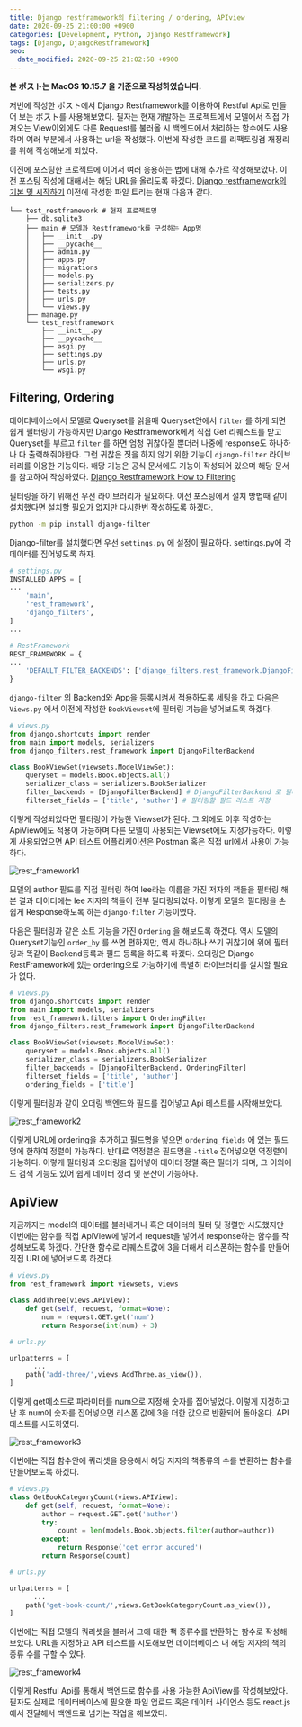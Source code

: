 ```yaml
---
title: Django restframework의 filtering / ordering, APIview
date: 2020-09-25 21:00:00 +0900
categories: [Development, Python, Django Restframework]
tags: [Django, DjangoRestframework]
seo:
  date_modified: 2020-09-25 21:02:58 +0900
---
```


**본 ポスト는 MacOS 10.15.7 을 기준으로 작성하였습니다.**

저번에 작성한 ポスト에서 Django Restframework를 이용하여 Restful Api로 만들어 보는 ポスト를 사용해보았다. 필자는 현재 개발하는 프로젝트에서 모델에서 직접 가져오는 View이외에도 다른 Request를 불러올 시 백엔드에서 처리하는 함수에도 사용하며 여러 부분에서 사용하는 url을 작성했다. 이번에 작성한 코드를 리팩토링겸 재정리를 위해 작성해보게 되었다.

이전에 포스팅한 프로젝트에 이어서 여러 응용하는 법에 대해 추가로 작성해보았다. 이전 포스팅 작성에 대해서는 해당 URL을 올리도록 하겠다.
[Django restframework의 기본 및 시작하기](https://freez2385.github.io/posts/Python-Django-django_restframework1/)
이전에 작성한 파일 트리는 현재 다음과 같다.

```
└── test_restframework # 현재 프로젝트명
    ├── db.sqlite3
    ├── main # 모델과 Restframework를 구성하는 App명
    │   ├── __init__.py
    │   ├── __pycache__
    │   ├── admin.py
    │   ├── apps.py
    │   ├── migrations
    │   ├── models.py
    │   ├── serializers.py
    │   ├── tests.py
    │   ├── urls.py
    │   └── views.py
    ├── manage.py
    └── test_restframework
        ├── __init__.py
        ├── __pycache__
        ├── asgi.py
        ├── settings.py
        ├── urls.py
        └── wsgi.py
```

## Filtering, Ordering

데이터베이스에서 모델로 Queryset를 읽을때 Queryset안에서 `filter` 를 하게 되면 쉽게 필터링이 가능하지만 Django Restframework에서 직접 Get 리퀘스트를 받고 Queryset를 부르고 `filter` 를 하면 엄청 귀찮아질 뿐더러 나중에 response도 하나하나 다 출력해줘야한다. 그런 귀찮은 짓을 하지 않기 위한 기능이 `django-filter` 라이브러리를 이용한 기능이다. 해당 기능은 공식 문서에도 기능이 작성되어 있으며 해당 문서를 참고하여 작성하였다.
[Django Restframework How to Filtering](https://www.django-rest-framework.org/api-guide/filtering/#api-guide)

필터링을 하기 위해선 우선 라이브러리가 필요하다. 이전 포스팅에서 설치 방법때 같이 설치했다면 설치할 필요가 없지만 다시한번 작성하도록 하겠다.

```sh
python -m pip install django-filter
```

Django-filter를 설치했다면 우선 `settings.py` 에 설정이 필요하다. settings.py에 각 데이터를 집어넣도록 하자.

```python
# settings.py
INSTALLED_APPS = [
...
    'main',
    'rest_framework',
    'django_filters',
]
...

# RestFramework
REST_FRAMEWORK = {
...
    'DEFAULT_FILTER_BACKENDS': ['django_filters.rest_framework.DjangoFilterBackend']
}
```

`django-filter` 의 Backend와 App을 등록시켜서 적용하도록 세팅을 하고 다음은 `Views.py` 에서 이전에 작성한 `BookViewset`에 필터링 기능을 넣어보도록 하겠다.

```python
# views.py
from django.shortcuts import render
from main import models, serializers
from django_filters.rest_framework import DjangoFilterBackend

class BookViewSet(viewsets.ModelViewSet):
    queryset = models.Book.objects.all()
    serializer_class = serializers.BookSerializer
    filter_backends = [DjangoFilterBackend] # DjangoFilterBackend 로 필터링 백엔드 등록
    filterset_fields = ['title', 'author'] # 필터링할 필드 리스트 지정
```

이렇게 작성되었다면 필터링이 가능한 Viewset가 된다. 그 외에도 이후 작성하는 ApiView에도 적용이 가능하며 다른 모델이 사용되는 Viewset에도 지정가능하다. 이렇게 사용되었으면 API 테스트 어플리케이션은 Postman 혹은 직접 url에서 사용이 가능하다.

![rest_framework1](../../assets/img/2020_09_25_python_django_restframework2/rest_framework1.png)

모델의 author 필드를 직접 필터링 하여 lee라는 이름을 가진 저자의 책들을 필터링 해본 결과 데이터에는 lee 저자의 책들이 전부 필터링되었다. 이렇게 모델의 필터링을 손쉽게 Response하도록 하는 `django-filter` 기능이였다.

다음은 필터링과 같은 소트 기능을 가진 `Ordering` 을 해보도록 하겠다. 역시 모델의 Queryset기능인 `order_by` 를 쓰면 편하지만, 역시 하나하나 쓰기 귀찮기에 위에 필터링과 똑같이 Backend등록과 필드 등록을 하도록 하겠다. 오더링은 Django RestFramework에 있는 ordering으로 가능하기에 특별히 라이브러리를 설치할 필요가 없다.

```python
# views.py
from django.shortcuts import render
from main import models, serializers
from rest_framework.filters import OrderingFilter
from django_filters.rest_framework import DjangoFilterBackend

class BookViewSet(viewsets.ModelViewSet):
    queryset = models.Book.objects.all()
    serializer_class = serializers.BookSerializer
    filter_backends = [DjangoFilterBackend, OrderingFilter]
    filterset_fields = ['title', 'author']
    ordering_fields = ['title']
```

이렇게 필터링과 같이 오더링 백엔드와 필드를 집어넣고 Api 테스트를 시작해보았다.

![rest_framework2](../../assets/img/2020_09_25_python_django_restframework2/rest_framework2.png)

이렇게 URL에 ordering을 추가하고 필드명을 넣으면 `ordering_fields` 에 있는 필드명에 한하여 정렬이 가능하다. 반대로 역정렬은 필드명을 `-title` 집어넣으면 역정렬이 가능하다. 이렇게 필터링과 오더링을 집어넣어 데이터 정렬 혹은 필터가 되며, 그 이외에도 검색 기능도 있어 쉽게 데이터 정리 및 분산이 가능하다.

## ApiView

지금까지는 model의 데이터를 불러내거나 혹은 데이터의 필터 및 정렬만 시도했지만 이번에는 함수를 직접 ApiView에 넣어서 request을 넣어서 response하는 함수를 작성해보도록 하겠다. 간단한 함수로 리퀘스트값에 3을 더해서 리스폰하는 함수를 만들어 직접 URL에 넣어보도록 하겠다.

```python
# views.py
from rest_framework import viewsets, views

class AddThree(views.APIView):
    def get(self, request, format=None):
        num = request.GET.get('num')
        return Response(int(num) + 3)
```

```python
# urls.py

urlpatterns = [
	  ...
    path('add-three/',views.AddThree.as_view()),
]
```

이렇게 get메소드로 파라미터를 num으로 지정해 숫자를 집어넣었다. 이렇게 지정하고 난 후 num에 숫자를 집어넣으면 리스폰 값에 3을 더한 값으로 반환되어 돌아온다. API 테스트를 시도하였다.

![rest_framework3](../../assets/img/2020_09_25_python_django_restframework2/rest_framework3.png)

이번에는 직접 함수안에 쿼리셋을 응용해서 해당 저자의 책종류의 수를 반환하는 함수를 만들어보도록 하겠다.

```python
# views.py
class GetBookCategoryCount(views.APIView):
    def get(self, request, format=None):
        author = request.GET.get('author')
        try:
            count = len(models.Book.objects.filter(author=author))
        except:
            return Response('get error accured')
        return Response(count)
```

```python
# urls.py

urlpatterns = [
	  ...
    path('get-book-count/',views.GetBookCategoryCount.as_view()),
]
```

이번에는 직접 모델의 쿼리셋을 불러서 그에 대한 책 종류수를 반환하는 함수로 작성해보았다. URL을 지정하고 API 테스트를 시도해보면 데이터베이스 내 해당 저자의 책의 종류 수를 구할 수 있다.

![rest_framework4](../../assets/img/2020_09_25_python_django_restframework2/rest_framework4.png)

이렇게 Restful Api를 통해서 백엔드로 함수를 사용 가능한 ApiView를 작성해보았다. 필자도 실제로 데이터베이스에 필요한 파일 업로드 혹은 데이터 사이언스 등도 react.js에서 전달해서 백엔드로 넘기는 작업을 해보았다.
